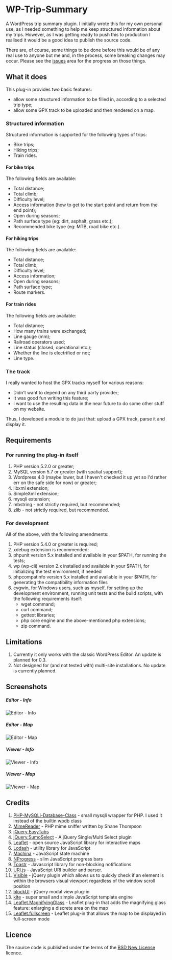 WP-Trip-Summary
===============
A WordPress trip summary plugin. I initially wrote this for my own personal use, as I needed something to help me keep structured information about my trips.
However, as I was getting ready to push this to production I realised it would be a good idea to publish the source code.

There are, of course, some things to be done before this would be of any real use to anyone but me and, in the process, some breaking changes may occur.
Please see the [issues](https://github.com/alexboia/WP-Trip-Summary/issues) area for the progress on those things.

## What it does
This plug-in provides two basic features:
- allow some structured information to be filled in, according to a selected trip type;
- allow some GPX track to be uploaded and then rendered on a map.

### Structured information
Structured information is supported for the following types of trips:
- Bike trips;
- Hiking trips;
- Train rides.

#### For bike trips
The following fields are available:
- Total distance;
- Total climb;
- Difficulty level;
- Access information (how to get to the start point and return from the end point);
- Open during seasons;
- Path surface type (eg: dirt, asphalt, grass etc.);
- Recommended bike type (eg: MTB, road bike etc.).

#### For hiking trips
The following fields are available:
- Total distance;
- Total climb;
- Difficulty level;
- Access information;
- Open during seasons;
- Path surface type;
- Route markers.

#### For train rides
The following fields are available:
- Total distance;
- How many trains were exchanged;
- Line gauge (mm);
- Railroad operators used;
- Line status (closed, operational etc.);
- Whether the line is electrified or not;
- Line type.

### The track
I really wanted to host the GPX tracks myself for various reasons:
- Didn't want to depend on any third party provider;
- It was good fun writing this feature;
- I want to use the resulting data in the near future to do some other stuff on my website.

Thus, I developed a module to do just that: upload a GPX track, parse it and display it.

## Requirements
### For running the plug-in itself
1. PHP version 5.2.0 or greater;
2. MySQL version 5.7 or greater (with spatial support);
4. Wordpress 4.0 (maybe lower, but I haven't checked it up yet so I'd rather err on the safe side for now) or greater;
5. libxml extension;
6. SimpleXml extension;
7. mysqli extension;
8. mbstring - not strictly required, but recommended;
9. zlib - not strictly required, but recommended.

### For development
All of the above, with the following amendments:
1. PHP version 5.4.0 or greater is required;
2. xdebug extension is recommended;
3. phpunit version 5.x installed and available in your $PATH, for running the tests;
4. wp (wp-cli) version 2.x installed and available in your $PATH, for initializing the test environment, if needed
5. phpcompatinfo version 5.x installed and available in your $PATH, for generating the compatibility information files
6. cygwin, for Windows users, such as myself, for setting up the development environment, running unit tests and the build scripts, with the following requirements itself:
   - wget command;
   - curl command;
   - gettext libraries;
   - php core engine and the above-mentioned php extensions;
   - zip command.

## Limitations
1. Currently it only works with the classic WordPress Editor. An update is planned for 0.3.
2. Not designed for (and not tested with) multi-site installations. No update is currently planned.

## Screenshots
##### Editor - Info
![Editor - Info](/screenshots/E1.png?raw=true)

##### Editor - Map
![Editor - Map](/screenshots/E2.png?raw=true)

##### Viewer - Info
![Viewer - Info](/screenshots/V1.png?raw=true)

##### Viewer - Map
![Viewer - Map](/screenshots/V2.png?raw=true)

## Credits
1. [PHP-MySQLi-Database-Class](https://github.com/joshcam/PHP-MySQLi-Database-Class) - small mysqli wrapper for PHP. I used it instead of the builtin wpdb class
2. [MimeReader](http://social-library.org/) - PHP mime sniffer written by Shane Thompson
3. [jQuery EasyTabs](https://github.com/JangoSteve/jQuery-EasyTabs)
4. [jQuery.SumoSelect](https://github.com/HemantNegi/jquery.sumoselect) - A jQuery Single/Multi Select plugin
5. [Leaflet](https://github.com/Leaflet/Leaflet) - open source JavaScript library for interactive maps
6. [Lodash](https://github.com/lodash/lodash) - utility library for JavaScript
7. [Machina](https://github.com/ifandelse/machina.js/tree/master) - JavaScript state machine
8. [NProgress](https://github.com/rstacruz/nprogress) - slim JavaScript progress bars
9. [Toastr](https://github.com/CodeSeven/toastr) - Javascript library for non-blocking notifications
10. [URI.js](https://github.com/medialize/URI.js) - JavaScript URI builder and parser.
11. [Visible](https://github.com/teamdf/jquery-visible) - jQuery plugin which allows us to quickly check if an element is within the browsers visual viewport regardless of the window scroll position
12. [blockUI](https://github.com/malsup/blockui/) - jQuery modal view plug-in
13. [kite](http://code.google.com/p/kite/) - super small and simple JavaScript template engine
14. [Leaflet.MagnifyingGlass](https://github.com/bbecquet/Leaflet.MagnifyingGlass) - Leaflet plug-in that adds the magnifying glass feature: enlarging a discrete area on the map
15. [Leaflet.fullscreen](https://github.com/Leaflet/Leaflet.fullscreen) - Leaflet plug-in that allows the map to be displayed in full-screen mode

## Licence
The source code is published under the terms of the [BSD New License](https://opensource.org/licenses/BSD-3-Clause) licence.
